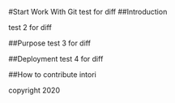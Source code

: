 #Start Work With Git
test for diff
##Introduction

test 2 for diff

##Purpose
test 3 for diff

##Deployment
test 4 for diff

##How to contribute
intori

copyright 2020